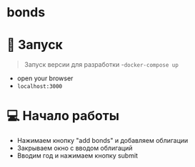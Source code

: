 # bonds

# :rocket: Запуск
> Запуск версии для разработки 
-`docker-compose up`
- open your browser
- `localhost:3000`
# 💻 Начало работы
- Нажимаем кнопку "add bonds" и добавляем облигации
- Закрываем окно с вводом облигаций
- Вводим год и нажимаем кнопку submit
